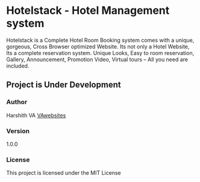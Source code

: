 # Hotelstack - Hotel Management system

Hotelstack is a Complete Hotel Room Booking system comes with a unique, gorgeous, Cross Browser optimized Website. Its not only a Hotel Website, Its a complete reservation system. Unique Looks, Easy to room reservation, Gallery, Announcement, Promotion Video, Virtual tours – All you need are included.

## Project is Under Development

### Author

Harshith VA
[VAwebsites](http://www.vawebsites.in)

### Version

1.0.0

### License

This project is licensed under the MIT License

